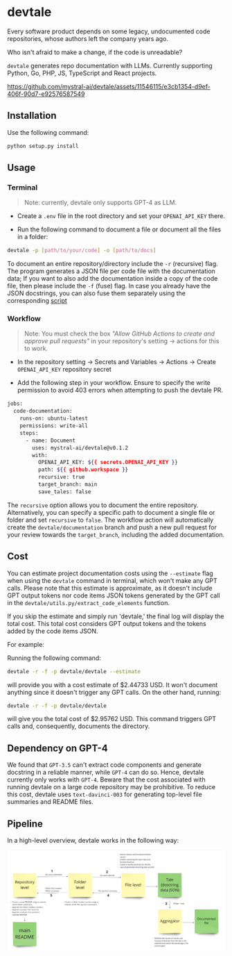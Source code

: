 # devtale

Every software product depends on some legacy, undocumented code repositories, whose authors left the company years ago.

Who isn't afraid to make a change, if the code is unreadable?

`devtale` generates repo documentation with LLMs. Currently supporting Python, Go, PHP, JS, TypeScript and React projects.

https://github.com/mystral-ai/devtale/assets/11546115/e3cb1354-d9ef-406f-90d7-e92576587549

## Installation

Use the following command:

```bash
python setup.py install
```

## Usage

### Terminal

> Note: currently, devtale only supports GPT-4 as LLM.

- Create a `.env` file in the root directory and set your `OPENAI_API_KEY` there.

- Run the following command to document a file or document all the files in a folder:

```bash
devtale -p [path/to/your/code] -o [path/to/docs]
```

To document an entire repository/directory include the `-r` (recursive) flag. The program generates a JSON file per code file with the documentation data; If you want to also add the documentation inside a copy of the code file, then please include the `-f` (fuse) flag. In case you already have the JSON docstrings, you can also fuse them separately using the corresponding [script](scripts/)

### Workflow

> Note: You must check the box _"Allow GitHub Actions to create and approve pull requests"_ in your repository's setting -> actions for this to work.

- In the repository setting -> Secrets and Variables -> Actions -> Create `OPENAI_API_KEY` repository secret

- Add the following step in your workflow. Ensure to specify the write permission to avoid 403 errors when attempting to push the devtale PR.

```bash
jobs:
  code-documentation:
    runs-on: ubuntu-latest
    permissions: write-all
    steps:
      - name: Document
        uses: mystral-ai/devtale@v0.1.2
        with:
          OPENAI_API_KEY: ${{ secrets.OPENAI_API_KEY }}
          path: ${{ github.workspace }}
          recursive: true
          target_branch: main
          save_tales: false
```

The `recursive` option allows you to document the entire repository. Alternatively, you can specify a specific path to document a single file or folder and set `recursive` to `false`. The workflow action will automatically create the `devtale/documentation` branch and push a new pull request for your review towards the `target_branch`, including the added documentation.

## Cost

You can estimate project documentation costs using the `--estimate` flag when using the `devtale` command in terminal, which won't make any GPT calls. Please note that this estimate is approximate, as it doesn't include GPT output tokens nor code items JSON tokens generated by the GPT call in the `devtale/utils.py/extract_code_elements` function.

If you skip the estimate and simply run 'devtale,' the final log will display the total cost. This total cost considers GPT output tokens and the tokens added by the code items JSON.

For example:

Running the following command:

```bash
devtale -r -f -p devtale/devtale --estimate
```

will provide you with a cost estimate of $2.44733 USD. It won't document anything since it doesn't trigger any GPT calls. On the other hand, running:

```bash
devtale -r -f -p devtale/devtale
```

will give you the total cost of $2.95762 USD. This command triggers GPT calls and, consequently, documents the directory.

## Dependency on GPT-4

We found that `GPT-3.5` can't extract code components and generate docstring in a reliable manner, while `GPT-4` can do so. Hence, devtale currently only works with `GPT-4`. Beware that the cost associated with running devtale on a large code repository may be prohibitive. To reduce this cost, devtale uses `text-davinci-003` for generating top-level file summaries and README files.

## Pipeline

In a high-level overview, devtale works in the following way:

![pipeline](assets/pipeline.png)
